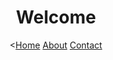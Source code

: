<!DOCTYPE html>
<html>

<head>
  <title> My Web Page </title>
  <link rel="stylesheet" href="style.css">
</head>

<body>
  <header>
  <h1> Welcome </h1>

  <nav>
      <<a href = "#">Home</a>
      <a href = "#">About</a>
      <a href = "#">Contact</a>
  </nav>
    
  </header>
  
</body>

</html>

